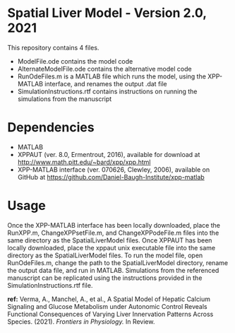 # Spatial Liver Model - Version 2.0, 2021

This repository contains 4 files.
- ModelFile.ode contains the model code
- AlternateModelFile.ode contains the alternative model code
- RunOdeFiles.m is a MATLAB file which runs the model, using the XPP-MATLAB interface, and renames the output .dat file
- SimulationInstructions.rtf contains instructions on running the simulations from the manuscript

# Dependencies
- MATLAB
- XPPAUT (ver. 8.0, Ermentrout, 2016), available for download at http://www.math.pitt.edu/~bard/xpp/xpp.html 
- XPP-MATLAB interface (ver. 070626, Clewley, 2006), available on GitHub at https://github.com/Daniel-Baugh-Institute/xpp-matlab

# Usage
Once the XPP-MATLAB interface has been locally downloaded, place the RunXPP.m, ChangeXPPsetFile.m, and ChangeXPPodeFile.m files into the same directory
as the SpatialLiverModel files. Once XPPAUT has been locally downloaded, place the xppaut unix executable file into the same directory as the SpatialLiverModel
files. To run the model file, open RunOdeFiles.m, change the path to the SpatialLiverModel directory, rename the output data file, and run in MATLAB. Simulations
from the referenced manuscript can be replicated using the instructions provided in the SimulationInstructions.rtf file.

**ref:** Verma, A., Manchel, A., et al., A Spatial Model of Hepatic Calcium Signaling and Glucose Metabolism under Autonomic Control Reveals Functional
Consequences of Varying Liver Innervation Patterns Across Species. (2021). *Frontiers in Physiology.* In Review.
